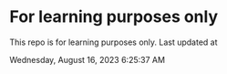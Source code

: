 # For learning purposes only
This repo is for learning purposes only.
Last updated at

Wednesday, August 16, 2023 6:25:37 AM

